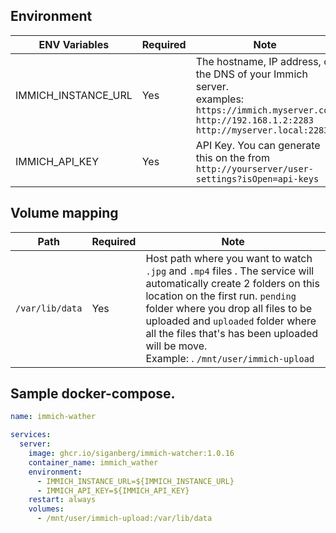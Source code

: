 
## Environment 

| ENV Variables           | Required | Note                                                                                                                                                                          |  
|-------------|----------|-------------------------------------------------------------------------------------------------------------------------------------------------------------------------------|
|     IMMICH_INSTANCE_URL   | Yes      |  The hostname, IP address, or the DNS of your Immich server. <br>examples: <br>`https://immich.myserver.com` <br/> `http://192.168.1.2:2283`<br/>`http://myserver.local:2283` |
|     IMMICH_API_KEY    | Yes      | API Key. You can generate this on the from  `http://yourserver/user-settings?isOpen=api-keys`                                                                                 
                                    

## Volume mapping

| Path           | Required | Note                                                                                                                                                                                                                                                                                                                               |
|----------------|---------|------------------------------------------------------------------------------------------------------------------------------------------------------------------------------------------------------------------------------------------------------------------------------------------------------------------------------------|
| `/var/lib/data` | Yes     | Host path where you want to watch `.jpg` and `.mp4` files . The service will automatically create 2 folders on this location on the first run. `pending` folder where you drop all files to be uploaded and `uploaded` folder where all the files that's has been uploaded will be move.<br/> Example: . `/mnt/user/immich-upload` |


## Sample docker-compose.

```yaml
name: immich-wather

services:
  server:
    image: ghcr.io/siganberg/immich-watcher:1.0.16
    container_name: immich_wather
    environment:
      - IMMICH_INSTANCE_URL=${IMMICH_INSTANCE_URL}
      - IMMICH_API_KEY=${IMMICH_API_KEY}
    restart: always
    volumes:
      - /mnt/user/immich-upload:/var/lib/data
```

